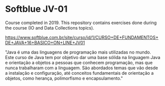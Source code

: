 # Softblue JV-01

Course completed in 2019. This repository contains exercises done during the course (IO and Data Collections topics).

https://www.softblue.com.br/site/curso/id/1/CURSO+DE+FUNDAMENTOS+DE+JAVA+16+BASICO+ON+LINE+JV01

"Java é uma das linguagens de programação mais utilizadas no mundo. Este curso de Java tem por objetivo dar uma base sólida na linguagem Java e orientação a objetos a pessoas que conhecem programação, mas que nunca trabalharam com a linguagem. São abordados temas que vão desde a instalação e configuração, até conceitos fundamentais de orientação a objetos, como herança, polimorfismo e encapsulamento."
